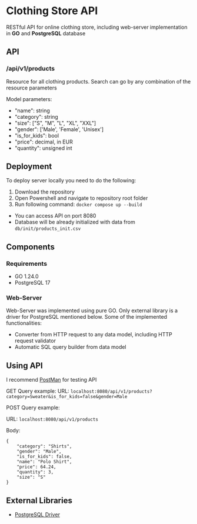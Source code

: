 # Clothing Store API

RESTful API for online clothing store, including web-server implementation in **GO** and **PostgreSQL** database

## API

### /api/v1/products

Resource for all clothing products. Search can go by any combination of the resource parameters

Model parameters:
- "name": string
- "category": string
- "size": \["S", "M", "L", "XL", "XXL"]
- "gender": \['Male', 'Female', 'Unisex']
- "is_for_kids": bool
- "price": decimal, in EUR
- "quantity": unsigned int

## Deployment

To deploy server locally you need to do the following:
1. Download the repository
2. Open Powershell and navigate to repository root folder
3. Run following command: `docker compose up --build`

- You can access API on port 8080
- Database will be already initialized with data from `db/init/products_init.csv`

## Components

### Requirements
- GO 1.24.0
- PostgreSQL 17
  
### Web-Server

Web-Server was implemented using pure GO. Only external library is a driver for PostgreSQL mentioned below.
Some of the implemented functionalities:

- Converter from HTTP request to any data model, including HTTP request validator
- Automatic SQL query builder from data model

## Using API

I recommend [PostMan](https://www.postman.com/downloads/) for testing API

GET Query example:
URL: `localhost:8080/api/v1/products?category=Sweater&is_for_kids=false&gender=Male`

POST Query example:

URL: `localhost:8080/api/v1/products`

Body:
```
{
    "category": "Shirts",
    "gender": "Male",
    "is_for_kids": false,
    "name": "Polo Shirt",
    "price": 64.24,
    "quantity": 3,
    "size": "S"
}
```

## External Libraries

- [PostgreSQL Driver](https://github.com/lib/pq)
